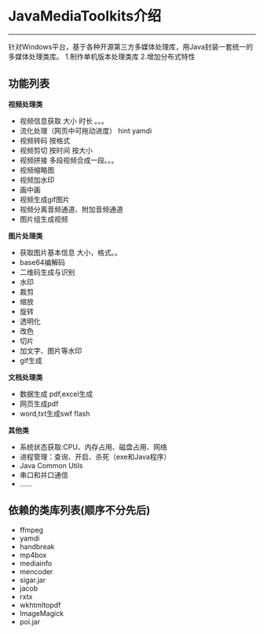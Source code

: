 # JavaMediaToolkits介绍 #

----------

针对Windows平台，基于各种开源第三方多媒体处理库，用Java封装一套统一的多媒体处理类库。
1.制作单机版本处理类库
2.增加分布式特性

## 功能列表 ##
**视频处理类**
- 视频信息获取 大小 时长 。。。
- 流化处理（网页中可拖动进度） hint yamdi
- 视频转码 按格式
- 视频剪切 按时间 按大小
- 视频拼接 多段视频合成一段。。。
- 视频缩略图
- 视频加水印
- 画中画
- 视频生成gif图片
- 视频分离音频通道、附加音频通道
- 图片组生成视频

**图片处理类**
- 获取图片基本信息 大小，格式。。
- base64编解码
- 二维码生成与识别
- 水印
- 裁剪
- 缩放
- 旋转
- 透明化
- 改色
- 切片
- 加文字、图片等水印
- gif生成

**文档处理类**
- 数据生成 pdf,excel生成
- 网页生成pdf
- word,txt生成swf flash

**其他类**
- 系统状态获取:CPU、内存占用、磁盘占用、网络
- 进程管理：查询、开启、杀死（exe和Java程序）
- Java Common Utils
- 串口和并口通信
- ......

## 依赖的类库列表(顺序不分先后) ##
- ffmpeg
- yamdi
- handbreak
- mp4box
- mediainfo
- mencoder
- sigar.jar
- jacob
- rxtx
- wkhtmltopdf
- ImageMagick
- poi.jar
